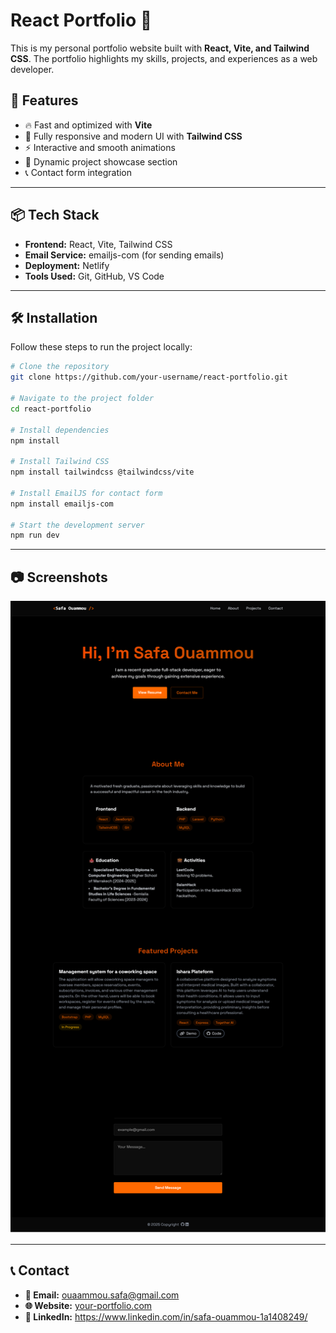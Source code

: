 # React Portfolio 🚀

This is my personal portfolio website built with **React, Vite, and Tailwind CSS**. The portfolio highlights my skills, projects, and experiences as a web developer.

## 🚀 Features

- 🔥 Fast and optimized with **Vite**
- 🎨 Fully responsive and modern UI with **Tailwind CSS**
- ⚡ Interactive and smooth animations
- 📂 Dynamic project showcase section
- 📞 Contact form integration

---

## 📦 Tech Stack

- **Frontend:** React, Vite, Tailwind CSS
- **Email Service:** emailjs-com (for sending emails)
- **Deployment:** Netlify
- **Tools Used:** Git, GitHub, VS Code

---

## 🛠 Installation

Follow these steps to run the project locally:

```bash
# Clone the repository
git clone https://github.com/your-username/react-portfolio.git

# Navigate to the project folder
cd react-portfolio

# Install dependencies
npm install

# Install Tailwind CSS
npm install tailwindcss @tailwindcss/vite

# Install EmailJS for contact form
npm install emailjs-com

# Start the development server
npm run dev
```

---

## 📷 Screenshots

![Portfolio Screenshot](public/portfolio.png)

---

## 📞 Contact

- **📧 Email:** ouaammou.safa@gmail.com
- **🌐 Website:** [your-portfolio.com](https://ousafa.github.io/ousafa-portfolio/)
- **💼 LinkedIn:** https://www.linkedin.com/in/safa-ouammou-1a1408249/
